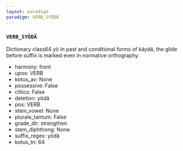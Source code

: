 ```yaml
---
layout: paradigm
paradigm: VERB_SYÖDÄ
---
```

### ` VERB_SYÖDÄ `

Dictionary class64 yö In past and conditional forms of käydä, the glide before suffix is marked even in normative orthography.
* harmony: front
* upos: VERB
* kotus_av: None
* possessive: False
* clitics: False
* deletion: yödä
* pos: VERB
* stem_vowel: None
* plurale_tantum: False
* grade_dir: strengthen
* stem_diphthong: None
* suffix_regex: yödä
* kotus_tn: 64

